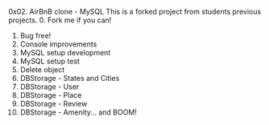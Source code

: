0x02. AirBnB clone - MySQL
This is a forked project from students previous projects.
0. Fork me if you can!
1. Bug free!
2. Console improvements
3. MySQL setup development
4. MySQL setup test
5. Delete object
6. DBStorage - States and Cities
7. DBStorage - User
8. DBStorage - Place
9. DBStorage - Review
10. DBStorage - Amenity... and BOOM!
